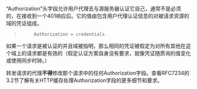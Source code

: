 “Authorization”头字段允许用户代理去与源服务器认证它自己，通常不是必须的，在接收到一个401响应后。它的值由包含用户代理认证信息的对被请求资源的域的凭证组成。

> ```
>      Authorization = credentials
> ```

如果一个请求是被认证的并且域被指明，那么相同的凭证被假定为对所有其他在这个域上的请求都是有效的（假定认证方案自身没有要求，就像凭证随质询的值变化或使用同步时钟。）

转发请求的代理**不得**修改那个请求中的任何Authorization字段。查看RFC7234的3.2节了解有关HTTP缓存处理Authorization字段的更多细节和要求。